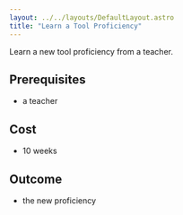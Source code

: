 ```yaml
---
layout: ../../layouts/DefaultLayout.astro
title: "Learn a Tool Proficiency"
---
```

Learn a new tool proficiency from a teacher.

## Prerequisites
- a teacher

## Cost
- 10 weeks

## Outcome
- the new proficiency